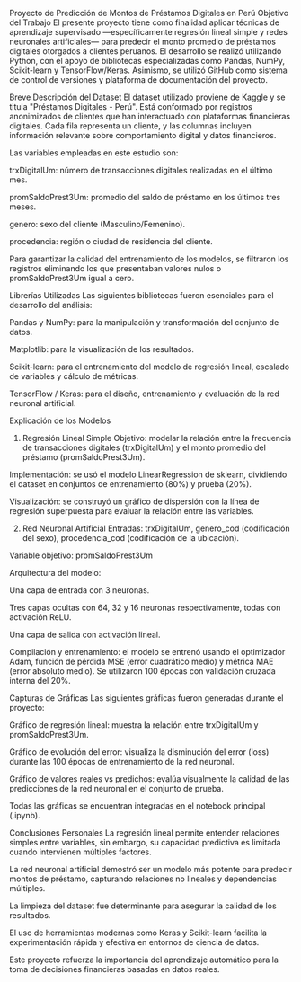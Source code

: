 Proyecto de Predicción de Montos de Préstamos Digitales en Perú
Objetivo del Trabajo
El presente proyecto tiene como finalidad aplicar técnicas de aprendizaje supervisado —específicamente regresión lineal simple y redes neuronales artificiales— para predecir el monto promedio de préstamos digitales otorgados a clientes peruanos. El desarrollo se realizó utilizando Python, con el apoyo de bibliotecas especializadas como Pandas, NumPy, Scikit-learn y TensorFlow/Keras. Asimismo, se utilizó GitHub como sistema de control de versiones y plataforma de documentación del proyecto.

Breve Descripción del Dataset
El dataset utilizado proviene de Kaggle y se titula "Préstamos Digitales - Perú". Está conformado por registros anonimizados de clientes que han interactuado con plataformas financieras digitales. Cada fila representa un cliente, y las columnas incluyen información relevante sobre comportamiento digital y datos financieros.

Las variables empleadas en este estudio son:

trxDigitalUm: número de transacciones digitales realizadas en el último mes.

promSaldoPrest3Um: promedio del saldo de préstamo en los últimos tres meses.

genero: sexo del cliente (Masculino/Femenino).

procedencia: región o ciudad de residencia del cliente.

Para garantizar la calidad del entrenamiento de los modelos, se filtraron los registros eliminando los que presentaban valores nulos o promSaldoPrest3Um igual a cero.

Librerías Utilizadas
Las siguientes bibliotecas fueron esenciales para el desarrollo del análisis:

Pandas y NumPy: para la manipulación y transformación del conjunto de datos.

Matplotlib: para la visualización de los resultados.

Scikit-learn: para el entrenamiento del modelo de regresión lineal, escalado de variables y cálculo de métricas.

TensorFlow / Keras: para el diseño, entrenamiento y evaluación de la red neuronal artificial.

Explicación de los Modelos
1. Regresión Lineal Simple
Objetivo: modelar la relación entre la frecuencia de transacciones digitales (trxDigitalUm) y el monto promedio del préstamo (promSaldoPrest3Um).

Implementación: se usó el modelo LinearRegression de sklearn, dividiendo el dataset en conjuntos de entrenamiento (80%) y prueba (20%).

Visualización: se construyó un gráfico de dispersión con la línea de regresión superpuesta para evaluar la relación entre las variables.

2. Red Neuronal Artificial
Entradas: trxDigitalUm, genero_cod (codificación del sexo), procedencia_cod (codificación de la ubicación).

Variable objetivo: promSaldoPrest3Um

Arquitectura del modelo:

Una capa de entrada con 3 neuronas.

Tres capas ocultas con 64, 32 y 16 neuronas respectivamente, todas con activación ReLU.

Una capa de salida con activación lineal.

Compilación y entrenamiento: el modelo se entrenó usando el optimizador Adam, función de pérdida MSE (error cuadrático medio) y métrica MAE (error absoluto medio). Se utilizaron 100 épocas con validación cruzada interna del 20%.

Capturas de Gráficas
Las siguientes gráficas fueron generadas durante el proyecto:

Gráfico de regresión lineal: muestra la relación entre trxDigitalUm y promSaldoPrest3Um.

Gráfico de evolución del error: visualiza la disminución del error (loss) durante las 100 épocas de entrenamiento de la red neuronal.

Gráfico de valores reales vs predichos: evalúa visualmente la calidad de las predicciones de la red neuronal en el conjunto de prueba.

Todas las gráficas se encuentran integradas en el notebook principal (.ipynb).

Conclusiones Personales
La regresión lineal permite entender relaciones simples entre variables, sin embargo, su capacidad predictiva es limitada cuando intervienen múltiples factores.

La red neuronal artificial demostró ser un modelo más potente para predecir montos de préstamo, capturando relaciones no lineales y dependencias múltiples.

La limpieza del dataset fue determinante para asegurar la calidad de los resultados.

El uso de herramientas modernas como Keras y Scikit-learn facilita la experimentación rápida y efectiva en entornos de ciencia de datos.

Este proyecto refuerza la importancia del aprendizaje automático para la toma de decisiones financieras basadas en datos reales.
